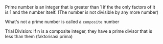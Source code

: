 Prime number is an integer that is greater than 1 if the the only factors of it is 1 and the number itself. (The number is not divisible by any more number)

What's not a prime number is called a `composite` number

Trial Division: If n is a composite integer, they have a prime divisor that is less than them (faktorisasi prima)

